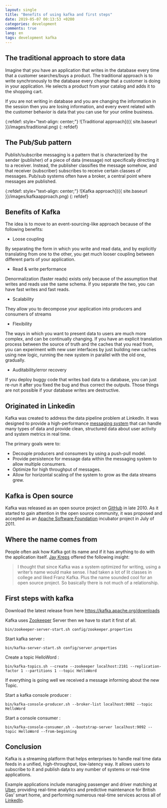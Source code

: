 ```yaml
---
layout: single
title: "Benefits of using kafka and first steps"
date: 2019-05-07 00:13:53 +0200
categories: development
comments: true
lang: en
tags: development kafka
---
```


The traditional approach to store data
------------------------------------
Imagine that you have an application that writes in the database every time that a customer searches/buys a product. The traditional approach is to write synchronously to the database every change that a customer is doing in your application. He selects a product from your catalog and adds it to the shopping cart.

If you are not writing in database and you are changing the information in the session then you are losing information, and every event related with the customer behavior is data that you can use for your online business.

{:refdef: style="text-align: center;"}
![Traditional approach]({{ site.baseurl }}/images/traditional.png)
{: refdef}

The Pub/Sub pattern
-------------------------------
Publish/subscribe messaging is a pattern that is characterized by the sender (publisher) of a piece of data (message) not specifically directing it to a receiver. Instead, the publisher classifies the message somehow, and that receiver (subscriber) subscribes to receive certain classes of messages. Pub/sub systems often have a broker, a central point where messages are published.

{:refdef: style="text-align: center;"}
![Kafka approach]({{ site.baseurl }}/images/kafkaapproach.png)
{: refdef}

Benefits of Kafka
-------------------------------
The idea is to move to an event-sourcing-like approach because of the following benefits:

- Loose coupling

By separating the form in which you write and read data, and by explicitly translating
from one to the other, you get much looser coupling between different parts of your application.

- Read & write performance

Denormalization (faster reads) exists only because of the assumption that writes and reads use the same schema. If you separate the two, you can have fast writes and fast reads.

- Scalability

They allow you to decompose your application into producers and consumers of streams

- Flexibility

The ways in which you want to present data to users are much more complex, and can be continually changing. If you have an explicit translation process between the source of truth and the caches that you read from, you can experiment with new user interfaces by just building new caches using new logic, running the new system in parallel with the old one, gradually.

- Auditability/error recovery

If you deploy buggy code that writes bad data to a database, you can just re-run it after you fixed the bug and thus correct the outputs. Those things are not possible if your database writes are destructive.

Originated in Linkedin
-----------------------
Kafka was created to address the data pipeline problem at LinkedIn. It was designed to provide a high-performance <a href="https://en.wikipedia.org/wiki/Enterprise_messaging_system">messaging system</a> that can handle many types of data and provide clean, structured data about user activity and system metrics in real time.

The primary goals were to:
- Decouple producers and consumers by using a push-pull model.
- Provide persistence for message data within the messaging system to allow multiple consumers.
- Optimize for high throughput of messages.
- Allow for horizontal scaling of the system to grow as the data streams grew.

Kafka is Open source
-----------------
Kafka was released as an open source project on <a href="https://github.com/apache/kafka">GitHub</a> in late 2010. As it started to gain attention in the open source community, it was proposed and accepted as an <a href="https://www.apache.org/">Apache Software Foundation</a> incubator project in July of 2011.

Where the name comes from
---------------------------
People often ask how Kafka got its name and if it has anything to do with the application itself. <a href="https://twitter.com/jaykreps">Jay Kreps</a> offered the following insight:

> I thought that since Kafka was a system optimized for writing, using a writer’s name
would make sense. I had taken a lot of lit classes in college and liked Franz Kafka. Plus
the name sounded cool for an open source project.
So basically there is not much of a relationship.

First steps with kafka
-----------------------------------
Download the latest release from here <a href="https://kafka.apache.org/downloads">https://kafka.apache.org/downloads</a>

Kafka uses <a href="https://zookeeper.apache.org/">Zookeeper</a> Server then we have to start it first of all.

```console
bin/zookeeper-server-start.sh config/zookeeper.properties
```

Start kafka server :

```console
bin/kafka-server-start.sh config/server.properties
```

Create a topic HelloWord :

```console
bin/kafka-topics.sh --create --zookeeper localhost:2181 --replication-factor 1 --partitions 1 --topic HelloWord
```
If everything is going well we received a message informing about the new Topic.

Start a kafka console producer :

```console
bin/kafka-console-producer.sh --broker-list localhost:9092 --topic HelloWord
```

Start a console consumer :
```console
bin/kafka-console-consumer.sh --bootstrap-server localhost:9092 --topic HelloWord --from-beginning
```

Conclusion
--------------------------------------
Kafka is a streaming platform that helps enterprises to handle real time data feeds in a unified, high-throughput, low-latency way. It allows users to subscribe to it and publish data to any number of systems or real-time applications.

Example applications include managing passenger and driver matching at <a href="https://www.uber.com/">Uber</a>, providing real-time analytics and predictive maintenance for British Gas’ smart home, and performing numerous real-time services across all of <a href="https://www.linkedIn.com/">LinkedIn</a>.
